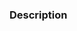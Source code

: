 ### Description

<!-- What is this PR solving? Write a clear description or reference the issues it solves (e.g. `fixes #123`). What other alternatives have you explored? Are there any parts you think require more attention from reviewers? -->

<!----------------------------------------------------------------------
Before creating the pull request, please make sure you do the following:

- Read the Contributing Guidelines at https://github.com/lunof/aira/blob/main/CONTRIBUTING.md.
- Check that there isn't already a PR that solves the problem the same way. If you find a duplicate, please help us by reviewing it.
- Update the corresponding documentation if needed.
- Include relevant tests that fail without this PR but pass with it.

Thank you for contributing to Aira!
---

-------------------------------------------------------------------->
